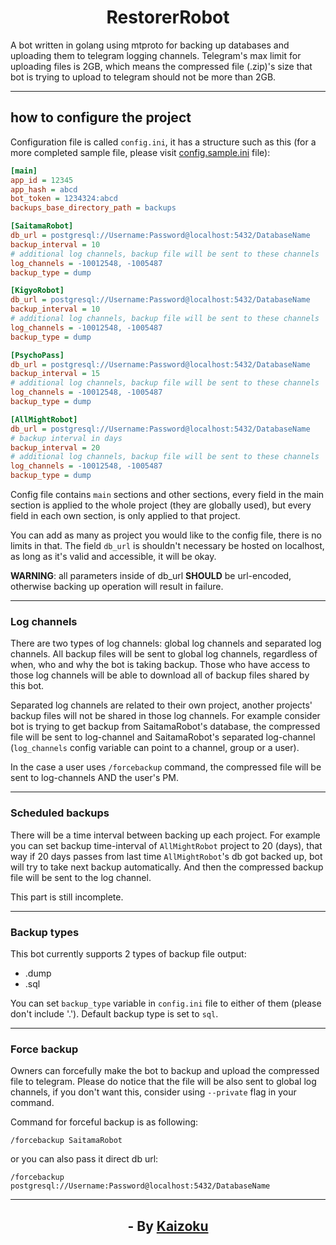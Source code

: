 # <h1 align="middle"> RestorerRobot </h1>

A bot written in golang using mtproto for backing up databases and uploading them to telegram logging channels.
Telegram's max limit for uploading files is 2GB, which means the compressed file (.zip)'s size that bot is trying to upload to telegram should not be more than 2GB.

<hr/>

## how to configure the project
Configuration file is called `config.ini`, it has a structure such as this (for a more completed sample file, please visit [config.sample.ini](config.sample.ini) file):
```ini
[main]
app_id = 12345
app_hash = abcd
bot_token = 1234324:abcd
backups_base_directory_path = backups

[SaitamaRobot]
db_url = postgresql://Username:Password@localhost:5432/DatabaseName
backup_interval = 10
# additional log channels, backup file will be sent to these channels
log_channels = -10012548, -1005487
backup_type = dump

[KigyoRobot]
db_url = postgresql://Username:Password@localhost:5432/DatabaseName
backup_interval = 10
# additional log channels, backup file will be sent to these channels
log_channels = -10012548, -1005487
backup_type = dump

[PsychoPass]
db_url = postgresql://Username:Password@localhost:5432/DatabaseName
backup_interval = 15
# additional log channels, backup file will be sent to these channels
log_channels = -10012548, -1005487
backup_type = dump

[AllMightRobot]
db_url = postgresql://Username:Password@localhost:5432/DatabaseName
# backup interval in days
backup_interval = 20
# additional log channels, backup file will be sent to these channels
log_channels = -10012548, -1005487
backup_type = dump

```

Config file contains `main` sections and other sections, every field in the main section
is applied to the whole project (they are globally used), but every field in each own section, is only applied to that project.

You can add as many as project you would like to the config file, there is no limits in that.
The field `db_url` is shouldn't necessary be hosted on localhost, as long as it's valid and accessible, it will be okay.

**WARNING**: all parameters inside of db_url **SHOULD** be url-encoded, otherwise backing up operation will result in failure.

<hr/>

### Log channels
There are two types of log channels: global log channels and separated log channels.
All backup files will be sent to global log channels, regardless of when, who and why the bot is taking backup. Those who have access to those log channels will be able to download all of backup files shared by this bot.

Separated log channels are related to their own project, another projects' backup files will not be shared in those log channels. For example consider bot is trying to get backup from SaitamaRobot's database, the compressed file will be sent to log-channel and SaitamaRobot's separated log-channel (`log_channels` config variable can point to a channel, group or a user).

In the case a user uses `/forcebackup` command, the compressed file will be sent to log-channels AND the user's PM.

<hr/>

### Scheduled backups

There will be a time interval between backing up each project. For example you can set backup time-interval of `AllMightRobot` project to 20 (days), that way if 20 days passes from last time `AllMightRobot`'s db got backed up, bot will try to take next backup automatically.
And then the compressed backup file will be sent to the log channel.

This part is still incomplete.

<hr/>

### Backup types
This bot currently supports 2 types of backup file output:
- .dump
- .sql

You can set `backup_type` variable in `config.ini` file to either of them (please don't include '.').
Default backup type is set to `sql`.

<hr/>

### Force backup

Owners can forcefully make the bot to backup and upload the compressed file to telegram. Please do notice that the file will be also sent to global log channels, if you don't want this, consider using `--private` flag in your command.

Command for forceful backup is as following:

`/forcebackup SaitamaRobot`

or you can also pass it direct db url:

`/forcebackup postgresql://Username:Password@localhost:5432/DatabaseName`

<hr/>


<h2 align="middle"> 
    - By <a href=https://t.me/Kaizoku> Kaizoku </a>
</h2>

